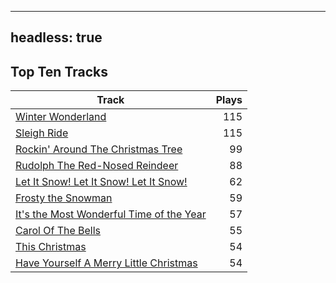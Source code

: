 
---
headless: true
---

## Top Ten Tracks

| Track | Plays |
| --- |  ---: |
|[Winter Wonderland](/songs/winter-wonderland)| 115|
|[Sleigh Ride](/songs/sleigh-ride)| 115|
|[Rockin' Around The Christmas Tree](/songs/rockin-around-the-christmas-tree)| 99|
|[Rudolph The Red-Nosed Reindeer](/songs/rudolph-the-red-nosed-reindeer)| 88|
|[Let It Snow! Let It Snow! Let It Snow!](/songs/let-it-snow-let-it-snow-let-it-snow)| 62|
|[Frosty the Snowman](/songs/frosty-the-snowman)| 59|
|[It's the Most Wonderful Time of the Year](/songs/its-the-most-wonderful-time-of-the-year)| 57|
|[Carol Of The Bells](/songs/carol-of-the-bells)| 55|
|[This Christmas](/songs/this-christmas)| 54|
|[Have Yourself A Merry Little Christmas](/songs/have-yourself-a-merry-little-christmas)| 54|
